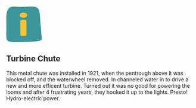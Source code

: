 ![max_pic](./things.png)  
## Turbine Chute

This metal chute was installed in 1921, when the pentrough above it was blocked off, and the waterwheel removed.  In channeled water in to drive a new and more efficent turbine.
Turned out it was no good for powering the looms and after 4 frustrating years, they hooked it up to the lights. Presto! Hydro-electric power.